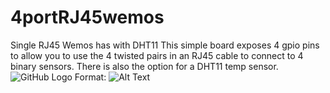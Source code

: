 # 4portRJ45wemos
Single RJ45 Wemos has with DHT11
This simple board exposes 4 gpio pins to allow you to use the 4 twisted pairs in an RJ45 cable to connect to 4 binary sensors. There is also the option for a DHT11 temp sensor.
![GitHub Logo](/images/logo.png)
Format: ![Alt Text](url)
